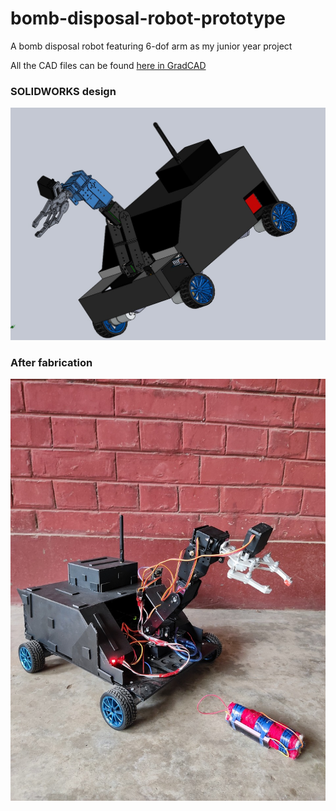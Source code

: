 # bomb-disposal-robot-prototype
A bomb disposal robot featuring 6-dof arm as my junior year project

All the CAD files can be found [here in GradCAD](https://grabcad.com/library/bomb-disposal-rover-1)


### SOLIDWORKS design
![SOLIDWORKS design](https://github.com/arrafi-musabbir/bomb-disposal-robot-prototype/blob/main/2.jpeg)

### After fabrication
![After fabrication](https://github.com/arrafi-musabbir/bomb-disposal-robot-prototype/blob/main/1.jpeg)
